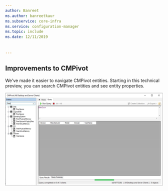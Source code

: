 ```yaml
---
author: Banreet
ms.author: banreetkaur
ms.subservice: core-infra
ms.service: configuration-manager
ms.topic: include
ms.date: 12/11/2019


---
```


## Improvements to CMPivot

We've made it easier to navigate CMPivot entities. Starting in this technical preview, you can search CMPivot entities and see entity properties.

![Searching CMPivot entities](../../media/5870934-search-cmpivot-entities.png)


